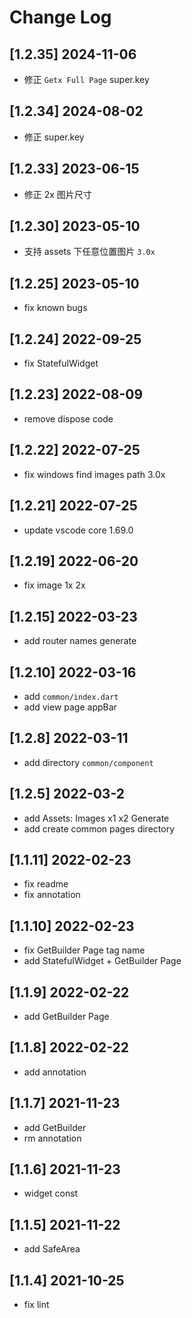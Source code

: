 # Change Log

## [1.2.35] 2024-11-06

- 修正 `Getx Full Page` super.key

## [1.2.34] 2024-08-02

- 修正 super.key

## [1.2.33] 2023-06-15

- 修正 2x 图片尺寸

## [1.2.30] 2023-05-10

- 支持 assets 下任意位置图片 `3.0x`

## [1.2.25] 2023-05-10

- fix known bugs

## [1.2.24] 2022-09-25

- fix StatefulWidget

## [1.2.23] 2022-08-09

- remove dispose code

## [1.2.22] 2022-07-25

- fix windows find images path 3.0x

## [1.2.21] 2022-07-25

- update vscode core 1.69.0

## [1.2.19] 2022-06-20

- fix image 1x 2x

## [1.2.15] 2022-03-23

- add router names generate

## [1.2.10] 2022-03-16

- add `common/index.dart`
- add view page appBar

## [1.2.8] 2022-03-11

- add directory `common/component`

## [1.2.5] 2022-03-2

- add Assets: Images x1 x2 Generate
- add create common pages directory

## [1.1.11] 2022-02-23

- fix readme
- fix annotation

## [1.1.10] 2022-02-23

- fix GetBuilder Page tag name
- add StatefulWidget + GetBuilder Page

## [1.1.9] 2022-02-22

- add GetBuilder Page

## [1.1.8] 2022-02-22

- add annotation

## [1.1.7] 2021-11-23

- add GetBuilder
- rm annotation

## [1.1.6] 2021-11-23

- widget const

## [1.1.5] 2021-11-22

- add SafeArea

## [1.1.4] 2021-10-25

- fix lint

